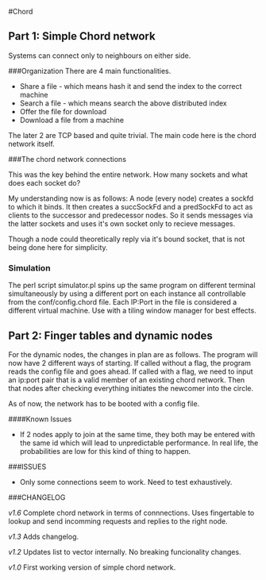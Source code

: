 #Chord

## Part 1: Simple Chord network

Systems can connect only to neighbours on either side.

###Organization
There are 4 main functionalities.

* Share a file - which means hash it and send the index to the correct machine
* Search a file - which means search the above distributed index
* Offer the file for download
* Download a file from a machine

The later 2 are TCP based and quite trivial. The main code here is the chord network itself.

###The chord network connections

This was the key behind the entire network. How many sockets and what does each socket do?

My understanding now is as follows:
A node (every node) creates a sockfd to which it binds. It then creates a succSockFd and a predSockFd to act as clients to the successor and predecessor nodes. So it sends messages via the latter sockets and uses it's own socket only to recieve messages.

Though a node could theoretically reply via it's bound socket, that is not being done here for simplicity.


### Simulation

The perl script simulator.pl spins up the same program on different terminal simultaneously by using a different port on each instance all controllable from the conf/config.chord file. Each IP:Port in the file is considered a different virtual machine. Use with a tiling window manager for best effects. 

## Part 2: Finger tables and dynamic nodes 

For the dynamic nodes, the changes in plan are as follows. The program will now have 2 different ways of starting. If called without a flag, the program reads the config file and goes ahead. If called with a flag, we need to input an ip:port pair that is a valid member of an existing chord network. Then that nodes after checking everything initiates the newcomer into the circle.

As of now, the network has to be booted with a config file.

####Known Issues
* If 2 nodes apply to join at the same time, they both may be entered with the same id which will lead to unpredictable performance. In real life, the probabilities are low for this kind of thing to happen.

###ISSUES
* Only some connections seem to work. Need to test exhaustively.


###CHANGELOG

*v1.6*
Complete chord network in terms of connnections. Uses fingertable to lookup and send incomming requests and replies to the right node.

*v1.3*
Adds changelog.

*v1.2*
Updates list to vector internally.
No breaking funcionality changes.

*v1.0*
First working version of simple chord network.
